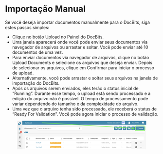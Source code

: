 # Importação Manual

Se você deseja importar documentos manualmente para o DocBits, siga estes passos simples:

* Clique no botão Upload no Painel do DocBits.
* Uma janela aparecerá onde você pode enviar seus documentos via navegador de arquivos ou arrastar e soltar. Você pode enviar até 10 documentos de uma vez.
* Para enviar documentos via navegador de arquivos, clique no botão Upload Documents e selecione os arquivos que deseja enviar. Depois de selecionar os arquivos, clique em Confirmar para iniciar o processo de upload.
* Alternativamente, você pode arrastar e soltar seus arquivos na janela de importação do DocBits.
* Após os arquivos serem enviados, eles terão o status inicial de “Running”. Durante esse tempo, o upload está sendo processado e a edição do arquivo não é possível. O tempo de processamento pode variar dependendo do tamanho e da complexidade do arquivo.
* Uma vez que o arquivo tenha sido processado, ele receberá o status de “Ready For Validation”. Você pode agora iniciar o processo de validação.

<figure><img src="../../../.gitbook/assets/manual-import1.png" alt=""><figcaption></figcaption></figure>
